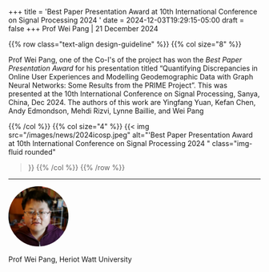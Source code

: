 +++
title = 'Best Paper Presentation Award at 10th International Conference on Signal Processing 2024 '
date = 2024-12-03T19:29:15-05:00
draft = false
+++
Prof Wei Pang | 21 December 2024

{{% row class="text-align design-guideline" %}}
{{% col size="8" %}}

Prof Wei Pang, one of the Co-I's of the project has won the *Best Paper Presentation Award* for his presentation titled “Quantifying Discrepancies in Online User Experiences and Modelling Geodemographic Data with Graph Neural Networks: Some Results from the PRIME Project”. This was presented at the 10th International Conference on Signal Processing, Sanya, China, Dec 2024. The authors of this work are Yingfang Yuan, Kefan Chen, Andy Edmondson, Mehdi Rizvi, Lynne Baillie, and Wei Pang


{{% /col %}}
{{% col size="4" %}}
{{< img
src="/images/news/2024icosp.jpeg"
alt="'Best Paper Presentation Award at 10th International Conference on Signal Processing 2024 "
class="img-fluid rounded"
>}}
{{% /col %}}
{{% /row %}}


---

<div class="row" style="margin-bottom:0.5em;">
  <div class="team-image col-lg-2 d-flex align-items-center justify-content-start">
    <img alt="Photo of Prof Wei Pang" src="/images/team/wei-pang.jpg" style="width:120px;height:120px;object-fit:cover;border-radius:50%;">
  </div>
</div>
<div class="row">
  <div class="team-meta col-lg-2 d-flex align-items-center justify-content-start">
    <p class="team-name mb-0" style="text-align:left;width:100%;">Prof Wei Pang, Heriot Watt University</p>
  </div>
</div>